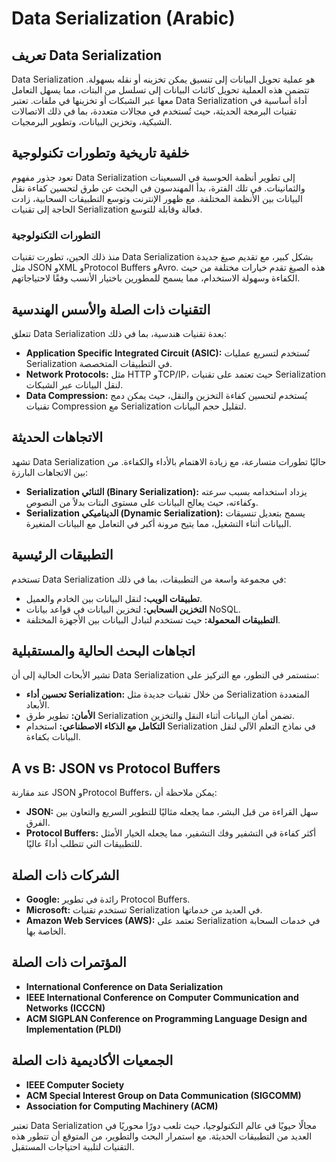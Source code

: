 # Data Serialization (Arabic)

## تعريف Data Serialization
Data Serialization هو عملية تحويل البيانات إلى تنسيق يمكن تخزينه أو نقله بسهولة. تتضمن هذه العملية تحويل كائنات البيانات إلى تسلسل من البتات، مما يسهل التعامل معها عبر الشبكات أو تخزينها في ملفات. تعتبر Data Serialization أداة أساسية في تقنيات البرمجة الحديثة، حيث تُستخدم في مجالات متعددة، بما في ذلك الاتصالات الشبكية، وتخزين البيانات، وتطوير البرمجيات.

## خلفية تاريخية وتطورات تكنولوجية
تعود جذور مفهوم Data Serialization إلى تطوير أنظمة الحوسبة في السبعينات والثمانينات. في تلك الفترة، بدأ المهندسون في البحث عن طرق لتحسين كفاءة نقل البيانات بين الأنظمة المختلفة. مع ظهور الإنترنت وتوسع التطبيقات السحابية، زادت الحاجة إلى تقنيات Serialization فعالة وقابلة للتوسع.

### التطورات التكنولوجية
منذ ذلك الحين، تطورت تقنيات Data Serialization بشكل كبير، مع تقديم صيغ جديدة مثل JSON وXML وProtocol Buffers وAvro. هذه الصيغ تقدم خيارات مختلفة من حيث الكفاءة وسهولة الاستخدام، مما يسمح للمطورين باختيار الأنسب وفقًا لاحتياجاتهم.

## التقنيات ذات الصلة والأسس الهندسية
تتعلق Data Serialization بعدة تقنيات هندسية، بما في ذلك:

- **Application Specific Integrated Circuit (ASIC):** تُستخدم لتسريع عمليات Serialization في التطبيقات المتخصصة.
- **Network Protocols:** مثل HTTP وTCP/IP، حيث تعتمد على تقنيات Serialization لنقل البيانات عبر الشبكات.
- **Data Compression:** يُستخدم لتحسين كفاءة التخزين والنقل، حيث يمكن دمج تقنيات Compression مع Serialization لتقليل حجم البيانات.

## الاتجاهات الحديثة
تشهد Data Serialization حاليًا تطورات متسارعة، مع زيادة الاهتمام بالأداء والكفاءة. من بين الاتجاهات البارزة:

- **Serialization الثنائي (Binary Serialization):** يزداد استخدامه بسبب سرعته وكفاءته، حيث يعالج البيانات على مستوى البتات بدلاً من النصوص.
- **Serialization الديناميكي (Dynamic Serialization):** يسمح بتعديل تنسيقات البيانات أثناء التشغيل، مما يتيح مرونة أكبر في التعامل مع البيانات المتغيرة.

## التطبيقات الرئيسية
تستخدم Data Serialization في مجموعة واسعة من التطبيقات، بما في ذلك:

- **تطبيقات الويب:** لنقل البيانات بين الخادم والعميل.
- **التخزين السحابي:** لتخزين البيانات في قواعد بيانات NoSQL.
- **التطبيقات المحمولة:** حيث تستخدم لتبادل البيانات بين الأجهزة المختلفة.

## اتجاهات البحث الحالية والمستقبلية
تشير الأبحاث الحالية إلى أن Data Serialization ستستمر في التطور، مع التركيز على:

- **تحسين أداء Serialization:** من خلال تقنيات جديدة مثل Serialization المتعددة الأبعاد.
- **الأمان:** تطوير طرق Serialization تضمن أمان البيانات أثناء النقل والتخزين.
- **التكامل مع الذكاء الاصطناعي:** استخدام Serialization في نماذج التعلم الآلي لنقل البيانات بكفاءة.

## A vs B: JSON vs Protocol Buffers
عند مقارنة JSON وProtocol Buffers، يمكن ملاحظة أن:

- **JSON:** سهل القراءة من قبل البشر، مما يجعله مثاليًا للتطوير السريع والتعاون بين الفرق.
- **Protocol Buffers:** أكثر كفاءة في التشفير وفك التشفير، مما يجعله الخيار الأمثل للتطبيقات التي تتطلب أداءً عاليًا.

## الشركات ذات الصلة
- **Google:** رائدة في تطوير Protocol Buffers.
- **Microsoft:** تستخدم تقنيات Serialization في العديد من خدماتها.
- **Amazon Web Services (AWS):** تعتمد على Serialization في خدمات السحابة الخاصة بها.

## المؤتمرات ذات الصلة
- **International Conference on Data Serialization**
- **IEEE International Conference on Computer Communication and Networks (ICCCN)**
- **ACM SIGPLAN Conference on Programming Language Design and Implementation (PLDI)**

## الجمعيات الأكاديمية ذات الصلة
- **IEEE Computer Society**
- **ACM Special Interest Group on Data Communication (SIGCOMM)**
- **Association for Computing Machinery (ACM)**

تعتبر Data Serialization مجالًا حيويًا في عالم التكنولوجيا، حيث تلعب دورًا محوريًا في العديد من التطبيقات الحديثة. مع استمرار البحث والتطوير، من المتوقع أن تتطور هذه التقنيات لتلبية احتياجات المستقبل.